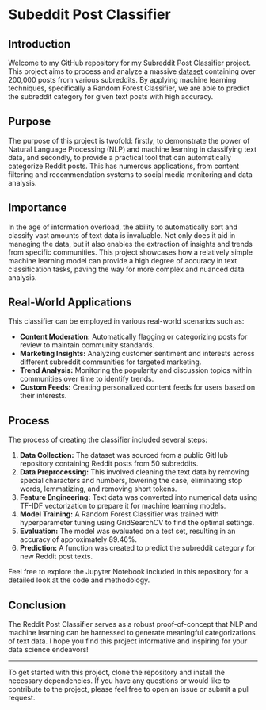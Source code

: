 # Subeddit Post Classifier

## Introduction

Welcome to my GitHub repository for my Subreddit Post Classifier project. This project aims to process and analyze a massive [dataset](https://github.com/linanqiu/reddit-dataset) containing over 200,000 posts from various subreddits. By applying machine learning techniques, specifically a Random Forest Classifier, we are able to predict the subreddit category for given text posts with high accuracy. 

## Purpose

The purpose of this project is twofold: firstly, to demonstrate the power of Natural Language Processing (NLP) and machine learning in classifying text data, and secondly, to provide a practical tool that can automatically categorize Reddit posts. This has numerous applications, from content filtering and recommendation systems to social media monitoring and data analysis.

## Importance

In the age of information overload, the ability to automatically sort and classify vast amounts of text data is invaluable. Not only does it aid in managing the data, but it also enables the extraction of insights and trends from specific communities. This project showcases how a relatively simple machine learning model can provide a high degree of accuracy in text classification tasks, paving the way for more complex and nuanced data analysis.

## Real-World Applications

This classifier can be employed in various real-world scenarios such as:

- **Content Moderation:** Automatically flagging or categorizing posts for review to maintain community standards.
- **Marketing Insights:** Analyzing customer sentiment and interests across different subreddit communities for targeted marketing.
- **Trend Analysis:** Monitoring the popularity and discussion topics within communities over time to identify trends.
- **Custom Feeds:** Creating personalized content feeds for users based on their interests.

## Process

The process of creating the classifier included several steps:

1. **Data Collection:** The dataset was sourced from a public GitHub repository containing Reddit posts from 50 subreddits.
2. **Data Preprocessing:** This involved cleaning the text data by removing special characters and numbers, lowering the case, eliminating stop words, lemmatizing, and removing short tokens.
3. **Feature Engineering:** Text data was converted into numerical data using TF-IDF vectorization to prepare it for machine learning models.
4. **Model Training:** A Random Forest Classifier was trained with hyperparameter tuning using GridSearchCV to find the optimal settings.
5. **Evaluation:** The model was evaluated on a test set, resulting in an accuracy of approximately 89.46%.
6. **Prediction:** A function was created to predict the subreddit category for new Reddit post texts.

Feel free to explore the Jupyter Notebook included in this repository for a detailed look at the code and methodology.

## Conclusion

The Reddit Post Classifier serves as a robust proof-of-concept that NLP and machine learning can be harnessed to generate meaningful categorizations of text data. I hope you find this project informative and inspiring for your data science endeavors!

---

To get started with this project, clone the repository and install the necessary dependencies. If you have any questions or would like to contribute to the project, please feel free to open an issue or submit a pull request.

